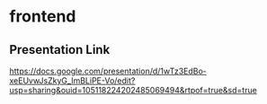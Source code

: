 # frontend


## Presentation Link
https://docs.google.com/presentation/d/1wTz3EdBo-xeEUvwJsZkyG_ImBLiPE-Vo/edit?usp=sharing&ouid=105118224202485069494&rtpof=true&sd=true
